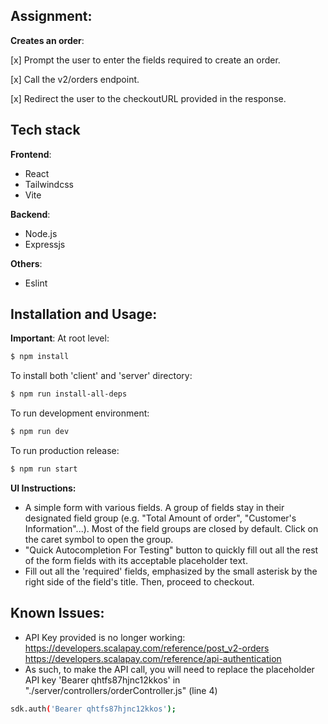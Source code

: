 ## Assignment:
**Creates an order**:

[x] Prompt the user to enter the fields required to create an order.
  
[x] Call the v2/orders endpoint.
  
[x] Redirect the user to the checkoutURL provided in the response.

## Tech stack
**Frontend**: 
- React
- Tailwindcss
- Vite

**Backend**:
- Node.js
- Expressjs

**Others**:
- Eslint

## Installation and Usage:
**Important**: At root level:
```sh
$ npm install
```

To install both 'client' and 'server' directory:
```sh
$ npm run install-all-deps
```

To run development environment:
```sh
$ npm run dev
```

To run production release:
```sh
$ npm run start
```

**UI Instructions:**
- A simple form with various fields. A group of fields stay in their designated field group (e.g. "Total Amount of order", "Customer's Information"...). Most of the field groups are closed by default. Click on the caret symbol to open the group.
- "Quick Autocompletion For Testing" button to quickly fill out all the rest of the form fields with its acceptable placeholder text.
- Fill out all the 'required' fields, emphasized by the small asterisk by the right side of the field's title. Then, proceed to checkout. 

## Known Issues: 
- API Key provided is no longer working:
https://developers.scalapay.com/reference/post_v2-orders
https://developers.scalapay.com/reference/api-authentication
- As such, to make the API call, you will need to replace the placeholder API key 'Bearer qhtfs87hjnc12kkos' in
"./server/controllers/orderController.js" (line 4)
```sh
sdk.auth('Bearer qhtfs87hjnc12kkos');
```
